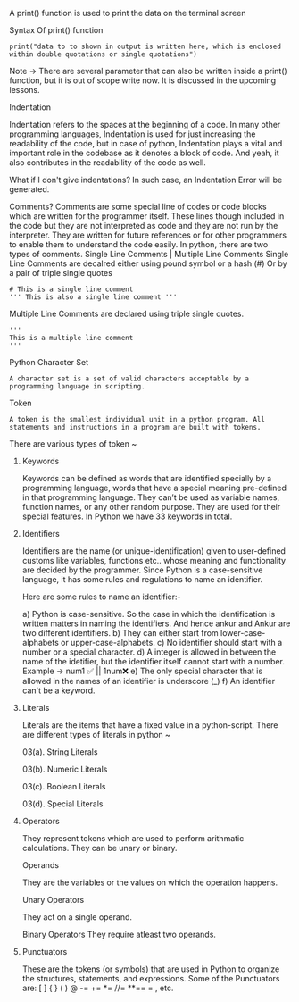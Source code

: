 A print() function is used to print the data on the terminal screen

Syntax Of print() function

    print("data to to shown in output is written here, which is enclosed within double quotations or single quotations")

Note -> There are several parameter that can also be written inside a print() function, but it is out of scope write now. It is discussed in the upcoming lessons.

Indentation

Indentation refers to the spaces at the beginning of a code. In many other programming languages, Indentation is used for just increasing the readability of the code, but in case of python, Indentation plays a vital and important role in the codebase as it denotes a block of code. And yeah, it also contributes in the readability of the code as well.

What if I don't give indentations?
In such case, an Indentation Error will be generated.

Comments?
Comments are some special line of codes or code blocks which are written for the programmer itself. These lines though included in the code but they are not interpreted as code and they are not run by the interpreter. They are written for future references or for other programmers to enable them to understand the code easily.
In python, there are two types of comments.
Single Line Comments | Multiple Line Comments
Single Line Comments are decalred either using pound symbol or a hash (#) Or by a pair of triple single quotes

    # This is a single line comment
    ''' This is also a single line comment '''

Multiple Line Comments are declared using triple single quotes.

    ''' 
    This is a multiple line comment
    '''

Python Character Set

    A character set is a set of valid characters acceptable by a programming language in scripting.

Token

    A token is the smallest individual unit in a python program. All statements and instructions in a program are built with tokens.

There are various types of token ~

01. Keywords

    Keywords can be defined as words that are identified specially by a programming language, words that have a special meaning pre-defined in that programming language. 
    They can’t be used as variable names, function names, or any other random purpose. 
    They are used for their special features. 
    In Python we have 33 keywords in total.

02. Identifiers

    Identifiers are the name (or unique-identification) given to user-defined customs like variables, functions etc.. whose meaning and functionality are decided by the programmer.
    Since Python is a case-sensitive language, it has some rules and regulations to name an identifier. 
    
    Here are some rules to name an identifier:-

    a) Python is case-sensitive. So the case in which the identification is written matters in naming the identifiers. And hence ankur and Ankur are two different identifiers.
    b) They can either start from lower-case-alphabets or upper-case-alphabets. 
    c) No identifier should start with a number or a special character.
    d) A integer is allowed in between the name of the idetifier, but the identifier itself cannot start with a number.
        Example -> num1 ✅ || 1num❌
    e) The only special character that is allowed in the names of an identifier is underscore (_)
    f) An identifier can't be a keyword.

03. Literals

    Literals are the items that have a fixed value in a python-script.
    There are different types of literals in python ~ 

    03(a). String Literals
    
    03(b). Numeric Literals
    
    03(c). Boolean Literals
    
    03(d). Special Literals

04. Operators

    They represent tokens which are used to perform arithmatic calculations.
    They can be unary or binary.

    Operands 

    They are the variables or the values on which the operation happens.
    
    Unary Operators

    They act on a single operand.

    Binary Operators
    They require atleast two operands.

05. Punctuators

    These are the tokens (or symbols) that are used in Python to organize the structures, statements, and expressions. 
    Some of the Punctuators are: [ ] { } ( ) @  -=  +=  *=  //=  **==  = , etc.

<!-- Variables & Their Declaration

    Variables are containers for storing values belonging to a data type.
    Since python is dynamically type, we need not to declare the type of the data type that variable is going to store (the thing we do in languages like C!).

    To decalre a variable, we first write the name or unique-identification of that variable followed by a equal to sign and then the value that we want to store.
Example -:
    <var-name> = value
Note -> The values should only be assigned from the rigt side. -->


